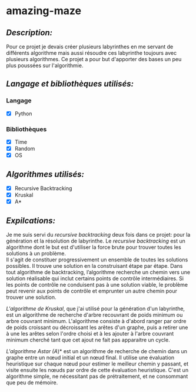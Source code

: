 # amazing-maze

## *Description:*
Pour ce projet je devais créer plusieurs labyrinthes en me servant de différents algorithme mais aussi résoudre ces labyrinthe toujours avec plusieurs algorithmes. 
Ce projet a pour but d'apporter des bases un peu plus poussées sur l'algorithmie. 

## *Langage et bibliothèques utilisés:*
### Langage
- [X] Python
### Bibliothèques
- [X] Time
- [X] Random
- [X] OS
## *Algorithmes utilisés:*
- [X] Recursive Backtracking
- [X] Kruskal
- [X] A*

## *Expilcations:*
Je me suis servi du *recursive backtracking* deux fois dans ce projet: pour la génération et la résolution de labyrinthe.
Le *recursive backtracking* est un algorithme dont le but est d'utiliser la force brute pour trouver toutes les solutions à un problème.  
Il s'agit de constituer progressivement un ensemble de toutes les solutions possibles.
Il trouve une solution en la construisant étape par étape.
Dans tout algorithme de backtracking, l’algorithme recherche un chemin vers une solution réalisable qui inclut certains points de contrôle intermédiaires. Si les points de contrôle ne conduisent pas à une solution viable, le problème peut revenir aux points de contrôle et emprunter un autre chemin pour trouver une solution. 

*L'algorithme de Kruskal*, que j'ai utilisé pour la génération d'un labyrinthe, est un algorithme de recherche d'arbre recouvrant de poids minimum ou arbre couvrant minimum.
L'algorithme consiste à d'abord ranger par ordre de poids croissant ou décroissant les arêtes d'un graphe, puis a retirer une à une les arêtes selon l'ordre choisi et à les ajouter à l'arbre couvrant minimum cherché tant que cet ajout ne fait pas apparaitre un cycle. 

*L'algorithme Astar (A*)* est un algorithme de recherche de chemin dans un graphe entre un nœud initial et un nœud final. Il utilise une évaluation heuristique sur chaque nœud pour estimer le meilleur chemin y passant, et visite ensuite les nœuds par ordre de cette évaluation heuristique. C'est un algorithme simple, ne nécessitant pas de prétraitement, et ne consommant que peu de mémoire.



